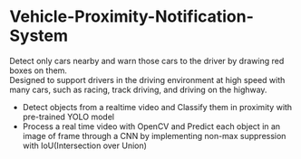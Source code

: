 # Vehicle-Proximity-Notification-System
Detect only cars nearby and warn those cars to the driver by drawing red boxes on them. <br> Designed to support drivers in the driving environment at high speed with many cars, such as racing, track driving, and driving on the highway.
<br>
- Detect objects from a realtime video and Classify them in proximity with pre-trained YOLO model
- Process a real time video with OpenCV and Predict each object in an image of frame through a CNN by implementing non-max suppression with IoU(Intersection over Union)
